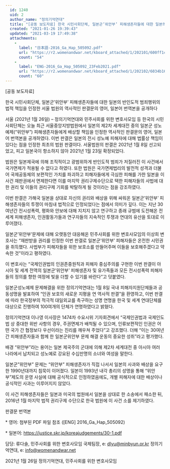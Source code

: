 ```yaml
---
  id: 1240
  uid: 2
  author_name: "정의기억연대"
  title: "[공동 보도자료] 한국 시민사회단체, 일본군’위안부’ 피해생존자들에 대한 일본의 반인도적 범죄행위의 법적 책임을 인정한 서울 법원의 역사적인 판결문의 영어, 일본어 번역본을 공개하다"
  created: "2021-01-26 19:39:43"
  updated: "2021-03-19 17:49:38"
  attachments: 
    - 
      label: "日本語-2016_Ga_Hap_505092.pdf"
      url: "https://r2.womenandwar.net/kboard_attached/1/202101/600ff1cac41882054859.pdf"
      count: "54"
    - 
      label: "ENG-2016_Ga_Hap_505092_23Feb2021.pdf"
      url: "https://r2.womenandwar.net/kboard_attached/1/202102/6034b16a978e62623944.pdf"
      count: "60"
---
```

\[공동 보도자료\]

한국 시민사회단체, 일본군’위안부’ 피해생존자들에 대한 일본의 반인도적 범죄행위의 법적 책임을 인정한 서울 법원의 역사적인 판결문의 영어, 일본어 번역본을 공개하다

서울 (2021년 1월 26일) – 정의기억연대와 민주사회를 위한 변호사모임 등 한국의 시민사회단체는 오늘 최근 서울중앙지방법원에서 일본의 제2차 세계대전 중의 일본군 성노예제(“위안부”) 피해생존자들에게 배상할 책임을 인정한 역사적인 판결문의 영어, 일본어 번역본을 공개하였다. 이번 판결은 일본의 전시 성노예 피해자에 대해 법률상 책임이 있다는 점을 인정한 최초의 법원 판결이다. 서울법원의 판결은 2021년 1월 8일 선고되었고, 피고 일본국이 항소하지 않아 2021년 1월 23일 확정되었다.

법원은 일본제국에 의해 조직적이고 광범위하게 반인도적 범죄가 저질러진 이 사건에서 국가면제가 적용될 수 없다고 하였다. 또한 법원은 국가면제법리의 발전적 성격과 더불어 국제공동체의 보편적인 가치를 파괴하고 피해자들에게 극심한 피해를 가한 일본을 이 사건 재판권에서 면제한다면 이를 마지막 권리구제수단으로 택한 피해자들의 사법에 대한 권리 및 이들의 권리구제 기회를 박탈하게 될 것이라는 점을 강조하였다.

이번 판결은 가해국 일본을 상대로 자신의 권리와 배상을 위해 싸워온 일본군’위안부’ 피해생존자들의 투쟁이 마침내 법적으로 인정되었다는 점에서 의미가 깊다. 이는 지난 30여년간 전시성폭력, 평화와 안보에 대해 지치지 않고 연구하고 종래 규범에 도전해온 전세계 피해생존자, 인권활동가들과 연구자들의 지속적인 투쟁과 연대의 유산을 토대로 이루어졌다.

일본군’위안부’문제에 대해 오랫동안 대응해온 민주사회를 위한 변호사모임의 이상희 변호사는 “재판받을 권리를 인정한 이번 판결로 일본군’위안부’ 피해자들은 온전한 시민권을 취득했다. 사법부가 피해자들을 위한 보호소를 만들어주며 이들을 보호해주겠다고 약속한 것”이라고 평하였다.

이 변호사는 “국제인권법의 인권존중원칙과 피해자 중심주의를 구현한 이번 판결이 아시아 및 세계 전역의 일본군’위안부’ 피해생존자 및 유가족들과 모든 전시성폭력 피해자들의 정의를 향한 여정에 빛을 더할 수 있기를 바란다”고 덧붙였다.

일본군성노예제 문제해결을 위한 정의기억연대는 1월 8일 국내 피해자지원단체들과 공동성명을 발표하여 “인권 보호의 새로운 지평을 연 역사적 판결”을 환영하고, 이번 판결에 따라 한국정부의 적극적 대일외교를 촉구하는 성명 연명을 한국 및 세계 연대단체를 대상으로 진행하여 100여개의 단체가 연명하였다고 밝혔다.

정의기억연대 이나영 이사장은 1474차 수요시위 기자회견에서 “국제인권법과 국제인도법 상 중대한 위반 사항의 경우, 주권면제가 배척될 수 있으며, 인류보편적인 인권은 어떤 국가 간 협정보다 우선이라는 진리를 깨우쳐 주었다”고 강조했다. 더해 “이는 30여년간 피해생존자들과 함께 한 일본군위안부 문제 해결 운동의 중요한 성취”라고 평가했다.

배경
“위안부”라는 용어는 일본 제국주의 군대에 의해 제2차 세계대전 중 아시아 여러 나라에서 납치되고 성노예로 강요된 수십만명의 소녀와 여성을 말한다.

일본군”위안부” 문제는 “위안부” 피해생존자가 직접 나서서 일본의 사과와 배상을 요구한 1990년대까지 침묵이 이어졌다. 일본이 1993년 내각 총리의 성명을 통해 “위안부”제도의 운영 사실에 대해 공식적으로 인정하였음에도, 개별 피해자에 대한 배상이나 공식적인 사과는 이루어지지 않았다.

이 사건 피해생존자들은 일본과 미국의 법원에서 일본을 상대로 한 소송에서 패소한 뒤, 2016년 1월 마지막 법적 권리구제 수단으로 한국 법원에 이 사건 소를 제기하였다.

판결문 번역본

\* 영어: 
첨부된 PDF 파일 참조 (\[ENG\] 2016_Ga_Hap_505092)

\* 일본어: https://justice.skr.jp/koreajudgements/30-1.pdf

담당:
류다솔, 민주사회를 위한 변호사모임 국제팀장, e: dlyu@minbyun.or.kr
정의기억연대, e: info@womenandwar.net

2021년 1월 26일
정의기억연대, 민주사회를 위한 변호사모임
